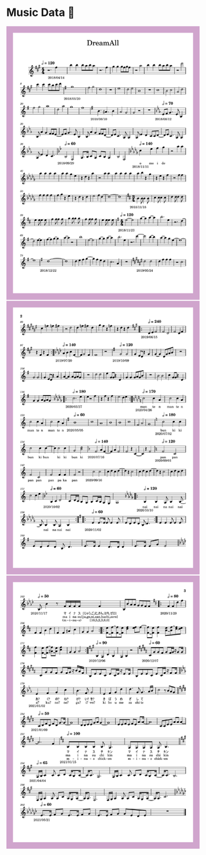 # Music Data 🎵

![musical score 1](https://raw.githubusercontent.com/Asuimin/image-archive/main/data/sheet-music/all-decoration/DreamAll-1.png)
![musical score 2](https://raw.githubusercontent.com/Asuimin/image-archive/main/data/sheet-music/all-decoration/DreamAll-2.png)
![musical score 3](https://raw.githubusercontent.com/Asuimin/image-archive/main/data/sheet-music/all-decoration/DreamAll-3.png)
